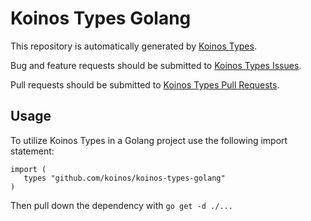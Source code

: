 # Koinos Types Golang

This repository is automatically generated by [Koinos Types](https://github.com/koinos/koinos-types).

Bug and feature requests should be submitted to [Koinos Types Issues](https://github.com/koinos/koinos-types/issues).

Pull requests should be submitted to [Koinos Types Pull Requests](https://github.com/koinos/koinos-types/pulls).

## Usage

To utilize Koinos Types in a Golang project use the following import statement:

```
import (
   types "github.com/koinos/koinos-types-golang"
)
```

Then pull down the dependency with `go get -d ./...`


